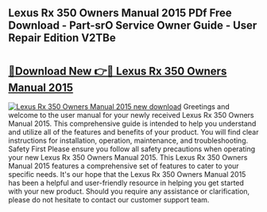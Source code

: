 ## Lexus Rx 350 Owners Manual 2015 PDf Free Download - Part-srO Service Owner Guide - User Repair Edition V2TBe

# <h2><a href="http://bc24579.oget.top/?id=Lexus+Rx+350+Owners+Manual+2015">🔗Download New 👉🔴 Lexus Rx 350 Owners Manual 2015</a></h2>

[![Lexus Rx 350 Owners Manual 2015 new download](https://i.imgur.com/5g1atiW.png)](http://bc24579.oget.top/?id=Lexus+Rx+350+Owners+Manual+2015)
Greetings and welcome to the user manual for your newly received Lexus Rx 350 Owners Manual 2015. This comprehensive guide is intended to help you understand and utilize all of the features and benefits of your product. You will find clear instructions for installation, operation, maintenance, and troubleshooting. Safety First Please ensure you follow all safety precautions when operating your new Lexus Rx 350 Owners Manual 2015. This Lexus Rx 350 Owners Manual 2015 features a comprehensive set of features to cater to your specific needs. It's our hope that the Lexus Rx 350 Owners Manual 2015 has been a helpful and user-friendly resource in helping you get started with your new product. Should you require any assistance or clarification, please do not hesitate to contact our customer support team.
